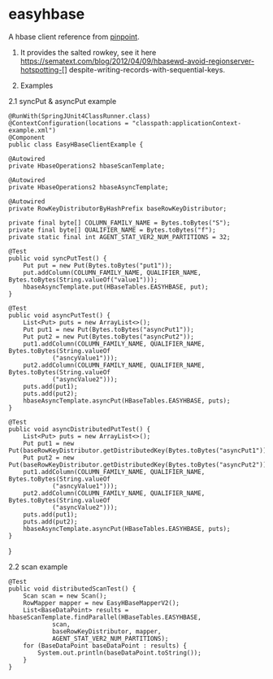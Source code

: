 # easyhbase
A hbase client reference from [pinpoint](https://github.com/naver/pinpoint.).

1. It provides the salted rowkey, see it here https://sematext.com/blog/2012/04/09/hbasewd-avoid-regionserver-hotspotting-[] despite-writing-records-with-sequential-keys.

2. Examples

2.1 syncPut & asyncPut example

    @RunWith(SpringJUnit4ClassRunner.class)
    @ContextConfiguration(locations = "classpath:applicationContext-example.xml")
    @Component
    public class EasyHBaseClientExample {

    @Autowired
    private HbaseOperations2 hbaseScanTemplate;

    @Autowired
    private HbaseOperations2 hbaseAsyncTemplate;

    @Autowired
    private RowKeyDistributorByHashPrefix baseRowKeyDistributor;

    private final byte[] COLUMN_FAMILY_NAME = Bytes.toBytes("S");
    private final byte[] QUALIFIER_NAME = Bytes.toBytes("f");
    private static final int AGENT_STAT_VER2_NUM_PARTITIONS = 32;

    @Test
    public void syncPutTest() {
        Put put = new Put(Bytes.toBytes("put1"));
        put.addColumn(COLUMN_FAMILY_NAME, QUALIFIER_NAME, Bytes.toBytes(String.valueOf("value1")));
        hbaseAsyncTemplate.put(HBaseTables.EASYHBASE, put);
    }

    @Test
    public void asyncPutTest() {
        List<Put> puts = new ArrayList<>();
        Put put1 = new Put(Bytes.toBytes("asyncPut1"));
        Put put2 = new Put(Bytes.toBytes("asyncPut2"));
        put1.addColumn(COLUMN_FAMILY_NAME, QUALIFIER_NAME, Bytes.toBytes(String.valueOf
                ("asncyValue1")));
        put2.addColumn(COLUMN_FAMILY_NAME, QUALIFIER_NAME, Bytes.toBytes(String.valueOf
                ("asyncValue2")));
        puts.add(put1);
        puts.add(put2);
        hbaseAsyncTemplate.asyncPut(HBaseTables.EASYHBASE, puts);
    }

    @Test
    public void asyncDistributedPutTest() {
        List<Put> puts = new ArrayList<>();
        Put put1 = new Put(baseRowKeyDistributor.getDistributedKey(Bytes.toBytes("asyncPut1")));
        Put put2 = new Put(baseRowKeyDistributor.getDistributedKey(Bytes.toBytes("asyncPut2")));
        put1.addColumn(COLUMN_FAMILY_NAME, QUALIFIER_NAME, Bytes.toBytes(String.valueOf
                ("asncyValue1")));
        put2.addColumn(COLUMN_FAMILY_NAME, QUALIFIER_NAME, Bytes.toBytes(String.valueOf
                ("asyncValue2")));
        puts.add(put1);
        puts.add(put2);
        hbaseAsyncTemplate.asyncPut(HBaseTables.EASYHBASE, puts);
    }

} 

2.2 scan example

    @Test
    public void distributedScanTest() {
        Scan scan = new Scan();
        RowMapper mapper = new EasyHBaseMapperV2();
        List<BaseDataPoint> results = hbaseScanTemplate.findParallel(HBaseTables.EASYHBASE,
                scan,
                baseRowKeyDistributor, mapper,
                AGENT_STAT_VER2_NUM_PARTITIONS);
        for (BaseDataPoint baseDataPoint : results) {
            System.out.println(baseDataPoint.toString());
        }
    }
